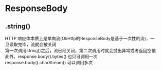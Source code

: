 # ResponseBody
## .string()
HTTP 响应体本质上是单向流(OkHttp的ResponseBody是基于一次性的流)，一旦读取完毕，流就会被关闭  
第一次调用string()之后，流已经关闭，第二次调用时就会抛出异常或者返回空值  
此外，response.body().bytes() 也只可调用一次  
response.body().charStream() 可以调用多次
